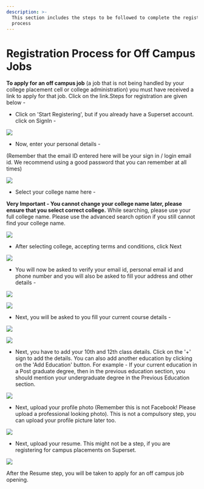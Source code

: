 ```yaml
---
description: >-
  This section includes the steps to be followed to complete the registration
  process
---
```


# Registration Process for Off Campus Jobs

**To apply for an off campus job** \(a job that is not being handled by your college placement cell or college administration\) you must have received a link to apply for that job. Click on the link.Steps for registration are given below - 

* Click on 'Start Registering', but if you already have a Superset account. click on SignIn -

![](../.gitbook/assets/image%20%2839%29.png)

* Now, enter your personal details -

\(Remember that the email ID entered here will be your sign in / login email id. We recommend using a good password that you can remember at all times\)

![](../.gitbook/assets/image%20%2845%29.png)

* Select your college name here - 

**Very Important - You cannot change your college name later, please ensure that you select correct college.** While searching, please use your full college name. Please use the advanced search option if you still cannot find your college name.

![](../.gitbook/assets/image%20%2840%29.png)

* After selecting college, accepting terms and conditions, click Next

![](../.gitbook/assets/image%20%2848%29.png)

* You will now be asked to verify your email id, personal email id and phone number and you will also be asked to fill your address and other details - 

![](../.gitbook/assets/image%20%2846%29.png)

![](../.gitbook/assets/image%20%2850%29.png)

* Next, you will be asked to you fill your current course details -

![](../.gitbook/assets/image%20%2842%29.png)

![](../.gitbook/assets/image%20%2841%29.png)

* Next, you have to add your 10th and 12th class details. Click on the '+' sign to add the details. You can also add another education by clicking on the 'Add Education' button. For example - If your current education in a Post graduate degree, then in the previous education section, you should mention your undergraduate degree in the Previous Education section.

![](../.gitbook/assets/image%20%2854%29.png)

* Next, upload your profile photo \(Remember this is not Facebook! Please upload a professional looking photo\). This is not a compulsory step, you can upload your profile picture later too.

![](../.gitbook/assets/image%20%2849%29.png)

* Next, upload your resume. This might not be a step, if you are registering for campus placements on Superset.

![](../.gitbook/assets/image%20%2844%29.png)

After the Resume step, you will be taken to apply for an off campus job opening.

